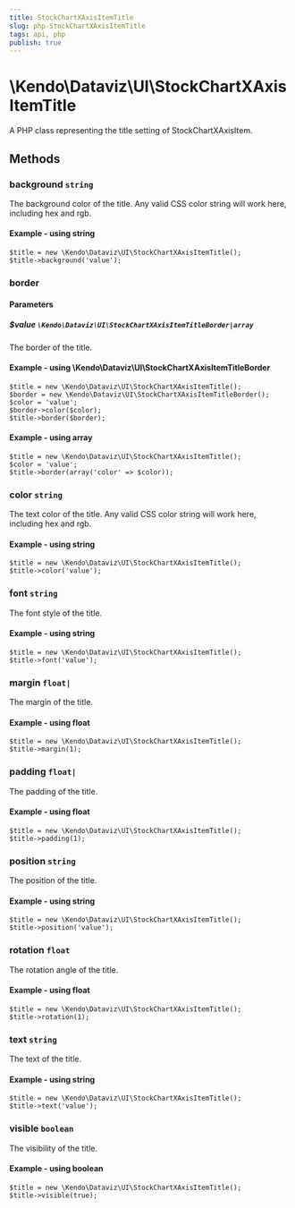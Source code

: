 ```yaml
---
title: StockChartXAxisItemTitle
slug: php-StockChartXAxisItemTitle
tags: api, php
publish: true
---
```


# \Kendo\Dataviz\UI\StockChartXAxisItemTitle

A PHP class representing the title setting of StockChartXAxisItem.


## Methods

### background `string`

The background color of the title. Any valid CSS color string will work here, including
hex and rgb.


#### Example - using string
    $title = new \Kendo\Dataviz\UI\StockChartXAxisItemTitle();
    $title->background('value');

### border

#### Parameters

##### $value `\Kendo\Dataviz\UI\StockChartXAxisItemTitleBorder|array`

The border of the title.


#### Example - using \Kendo\Dataviz\UI\StockChartXAxisItemTitleBorder

    $title = new \Kendo\Dataviz\UI\StockChartXAxisItemTitle();
    $border = new \Kendo\Dataviz\UI\StockChartXAxisItemTitleBorder();
    $color = 'value';
    $border->color($color);
    $title->border($border);

#### Example - using array

    $title = new \Kendo\Dataviz\UI\StockChartXAxisItemTitle();
    $color = 'value';
    $title->border(array('color' => $color));

### color `string`

The text color of the title. Any valid CSS color string will work here, including hex and rgb.


#### Example - using string
    $title = new \Kendo\Dataviz\UI\StockChartXAxisItemTitle();
    $title->color('value');

### font `string`

The font style of the title.


#### Example - using string
    $title = new \Kendo\Dataviz\UI\StockChartXAxisItemTitle();
    $title->font('value');

### margin `float|`

The margin of the title.


#### Example - using float
    $title = new \Kendo\Dataviz\UI\StockChartXAxisItemTitle();
    $title->margin(1);

### padding `float|`

The padding of the title.


#### Example - using float
    $title = new \Kendo\Dataviz\UI\StockChartXAxisItemTitle();
    $title->padding(1);

### position `string`

The position of the title.


#### Example - using string
    $title = new \Kendo\Dataviz\UI\StockChartXAxisItemTitle();
    $title->position('value');

### rotation `float`

The rotation angle of the title.


#### Example - using float
    $title = new \Kendo\Dataviz\UI\StockChartXAxisItemTitle();
    $title->rotation(1);

### text `string`

The text of the title.


#### Example - using string
    $title = new \Kendo\Dataviz\UI\StockChartXAxisItemTitle();
    $title->text('value');

### visible `boolean`

The visibility of the title.


#### Example - using boolean
    $title = new \Kendo\Dataviz\UI\StockChartXAxisItemTitle();
    $title->visible(true);

